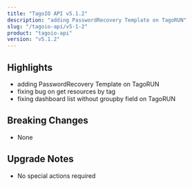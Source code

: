 ```yaml
---
title: "TagoIO API v5.1.2"
description: "adding PasswordRecovery Template on TagoRUN"
slug: "/tagoio-api/v5-1-2"
product: "tagoio-api"
version: "v5.1.2"
---
```


## Highlights

- adding PasswordRecovery Template on TagoRUN
- fixing bug on get resources by tag
- fixing dashboard list without groupby field on TagoRUN

## Breaking Changes

- None

## Upgrade Notes

- No special actions required
